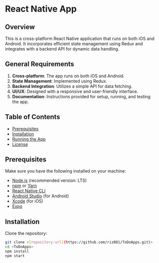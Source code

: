# React Native App

## Overview

This is a cross-platform React Native application that runs on both iOS and Android. It incorporates efficient state management using Redux and integrates with a backend API for dynamic data handling.

## General Requirements

1. **Cross-platform**: The app runs on both iOS and Android.
2. **State Management**: Implemented using Redux.
3. **Backend Integration**: Utilizes a simple API for data fetching.
4. **UI/UX**: Designed with a responsive and user-friendly interface.
5. **Documentation**: Instructions provided for setup, running, and testing the app.

## Table of Contents

- [Prerequisites](#prerequisites)
- [Installation](#installation)
- [Running the App](#running-the-app)
- [License](#license)

## Prerequisites

Make sure you have the following installed on your machine:

- [Node.js](https://nodejs.org/) (recommended version: LTS)
- [npm](https://www.npmjs.com/) or [Yarn](https://yarnpkg.com/)
- [React Native CLI](https://reactnative.dev/docs/environment-setup)
- [Android Studio](https://developer.android.com/studio) (for Android)
- [Xcode](https://developer.apple.com/xcode/) (for iOS)
- [Expo](https://docs.expo.dev/)

## Installation
Clone the repository:
   ```bash
   git clone <[repository-url](https://github.com/riz081/ToDoApps.git)>
   cd <ToDoApps>
   npm install
   npm start


